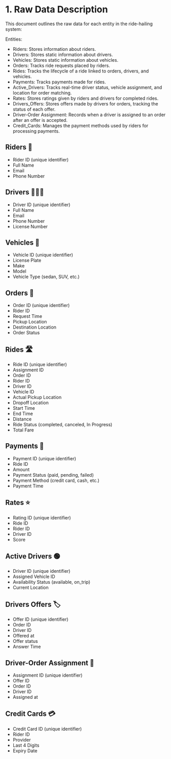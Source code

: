 # 1. Raw Data Description

This document outlines the raw data for each entity in the ride-hailing system:

Entities:

- Riders: Stores information about riders.
- Drivers: Stores static information about drivers.
- Vehicles: Stores static information about vehicles.
- Orders: Tracks ride requests placed by riders.
- Rides: Tracks the lifecycle of a ride linked to orders, drivers, and vehicles.
- Payments: Tracks payments made for rides.
- Active_Drivers: Tracks real-time driver status, vehicle assignment, and location for order matching.
- Rates: Stores ratings given by riders and drivers for completed rides.
- Drivers_Offers: Stores offers made by drivers for orders, tracking the status of each offer.
- Driver-Order Assignment: Records when a driver is assigned to an order after an offer is accepted.
- Credit_Cards: Manages the payment methods used by riders for processing payments.

## Riders 👤

- Rider ID (unique identifier)
- Full Name
- Email
- Phone Number

## Drivers 🧑🏻‍💼

- Driver ID (unique identifier)
- Full Name
- Email
- Phone Number
- License Number

## Vehicles 🚗

- Vehicle ID (unique identifier)
- License Plate
- Make
- Model
- Vehicle Type (sedan, SUV, etc.)

## Orders 📄

- Order ID (unique identifier)
- Rider ID
- Request Time
- Pickup Location
- Destination Location
- Order Status

## Rides 🛣️

- Ride ID (unique identifier)
- Assignment ID
- Order ID
- Rider ID
- Driver ID
- Vehicle ID
- Actual Pickup Location
- Dropoff Location
- Start Time
- End Time
- Distance
- Ride Status (completed, canceled, In Progress)
- Total Fare

## Payments 💸

- Payment ID (unique identifier)
- Ride ID
- Amount
- Payment Status (paid, pending, failed)
- Payment Method (credit card, cash, etc.)
- Payment Time

## Rates ⭐

- Rating ID (unique identifier)
- Ride ID
- Rider ID
- Driver ID
- Score

## Active Drivers 🟢

- Driver ID (unique identifier)
- Assigned Vehicle ID
- Availability Status (available, on_trip)
- Current Location

## Drivers Offers 🏷️

- Offer ID (unique identifier)
- Order ID
- Driver ID
- Offered at
- Offer status
- Answer Time

## Driver-Order Assignment 🔗

- Assignment ID (unique identifier)
- Offer ID
- Order ID
- Driver ID
- Assigned at

## Credit Cards 💳

- Credit Card ID (unique identifier)
- Rider ID
- Provider
- Last 4 Digits
- Expiry Date
